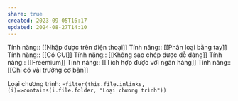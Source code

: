 ```yaml
---
share: true
created: 2023-09-05T16:17
updated: 2024-08-27T14:10
---
```

Tính năng:: [[Nhập được trên điện thoại]]
Tính năng:: [[Phân loại bằng tay]]
Tính năng:: [[Có GUI]]
Tính năng:: [[Không sao chép được dễ dàng]]
Tính năng:: [[Freemium]]
Tính năng:: [[Tích hợp được với ngân hàng]]
Tính năng:: [[Chỉ có vài trường cơ bản]]

Loại chương trình: `=filter(this.file.inlinks, (i)=>contains(i.file.folder, "Loại chương trình"))`
